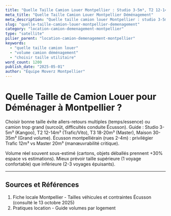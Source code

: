 ```yaml
---
title: "Quelle Taille Camion Louer Montpellier : Studio 3-5m³, T2 12-14m³"
meta_title: "Quelle Taille Camion Louer Montpellier Déménagement"
meta_description: "Quelle taille camion louer Montpellier : studio 3-5m³, T2 12-14m³, T3 18-20m³, maison 30-35m³. Écusson petits véhicules."
slug: "quelle-taille-camion-louer-montpellier-demenagement"
category: "location-camion-demenagement-montpellier"
type: "satellite"
pilier_parent: "location-camion-demenagement-montpellier"
keywords:
  - "quelle taille camion louer"
  - "volume camion déménagement"
  - "choisir taille utilitaire"
word_count: 1200
publish_date: "2025-05-01"
author: "Équipe Moverz Montpellier"
---
```


# Quelle Taille de Camion Louer pour Déménager à Montpellier ?

Choisir bonne taille évite allers-retours multiples (temps/essence) ou camion trop grand (surcoût, difficultés conduite Écusson). Guide : Studio 3-5m³ (Kangoo), T2 12-14m³ (Trafic/Vito), T3 18-20m³ (Master), Maison 30-35m³ (Grand volume). Écusson montpelliérain (rues 2-4m) : privilégier Trafic 12m³ vs Master 20m³ (manœuvrabilité critique).

Volume réel souvent sous-estimé (cartons, objets déballés prennent +30% espace vs estimations). Mieux prévoir taille supérieure (1 voyage confortable) que inférieure (2-3 voyages épuisants).

---

## Sources et Références

1. Fiche locale Montpellier - Tailles véhicules et contraintes Écusson (consulté le 13 octobre 2025)
2. Pratiques location - Guide volumes par logement

